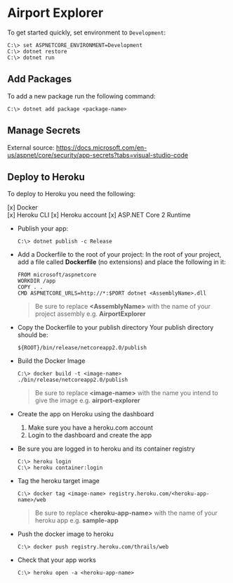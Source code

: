 # Airport Explorer
To get started quickly, set environment to `Development`:

```posh
C:\> set ASPNETCORE_ENVIRONMENT=Development
C:\> dotnet restore
C:\> dotnet run
```

## Add Packages
To add a new package run the following command:

```posh
C:\> dotnet add package <package-name>
```

## Manage Secrets
External source: <https://docs.microsoft.com/en-us/aspnet/core/security/app-secrets?tabs=visual-studio-code>

## Deploy to Heroku
To deploy to Heroku you need the following:

[x] Docker  
[x] Heroku CLI
[x] Heroku account
[x] ASP.NET Core 2 Runtime

- Publish your app:

  ```posh
  C:\> dotnet publish -c Release
  ```

- Add a Dockerfile to the root of your project: In the root of your project, add a file called **Dockerfile**
  (no extensions) and place the following in it:

  ```
  FROM microsoft/aspnetcore
  WORKDIR /app
  COPY . .
  CMD ASPNETCORE_URLS=http://*:$PORT dotnet <AssemblyName>.dll
  ```

  > Be sure to replace **&lt;AssemblyName&gt;** with the name of your project assembly e.g. **AirportExplorer**

- Copy the Dockerfile to your publish directory
  Your publish directory should be:
  ```
  ${ROOT}/bin/release/netcoreapp2.0/publish
  ```

- Build the Docker Image
  
  ```posh
  C:\> docker build -t <image-name> ./bin/release/netcoreapp2.0/publish
  ```

  > Be sure to replace **&lt;image-name&gt;** with the name you intend to give the image e.g. 
    **airport-explorer**

- Create the app on Heroku using the dashboard
  1. Make sure you have a heroku.com account
  2. Login to the dashboard and create the app

- Be sure you are logged in to heroku and its container registry
  
  ```posh
  C:\> heroku login
  C:\> heroku container:login
  ```

- Tag the heroku target image
  
  ```posh
  C:\> docker tag <image-name> registry.heroku.com/<heroku-app-name>/web
  ```

  > Be sure to replace **&lt;heroku-app-name&gt;** with the name of your heroku app e.g. **sample-app**

- Push the docker image to heroku

  ```posh
  C:\> docker push registry.heroku.com/thrails/web
  ```

- Check that your app works
  
  ```posh
  C:\> heroku open -a <heroku-app-name>
  ```

